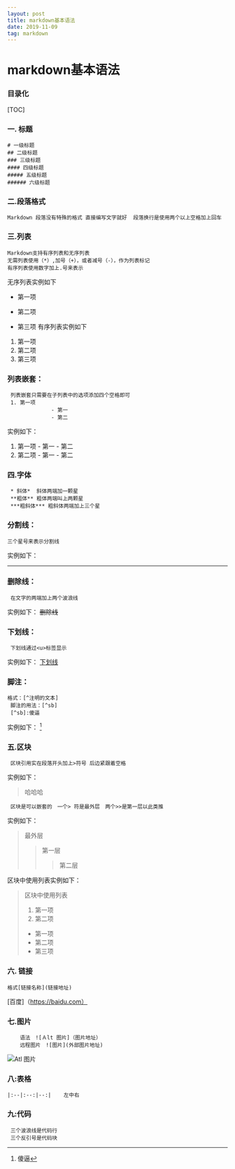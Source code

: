 ```yaml
---
layout: post
title: markdown基本语法
date: 2019-11-09 
tag: markdown
---
```




# markdown基本语法



### 目录化
[TOC]
### 一. 标题
    # 一级标题
    ## 二级标题
    ### 三级标题
    #### 四级标题
    ##### 五级标题
    ###### 六级标题
### 二.段落格式
    Markdown 段落没有特殊的格式 直接编写文字就好  段落换行是使用两个以上空格加上回车
### 三.列表
    Markdown支持有序列表和无序列表
    无需列表使用（*）,加号（+），或者减号（-），作为列表标记
    有序列表使用数字加上.号来表示
   无序列表实例如下  
  * 第一项
  +  第二项
   - 第三项
有序列表实例如下
  1. 第一项 
  2. 第二项
  3. 第三项
### 列表嵌套：
     列表嵌套只需要在子列表中的选项添加四个空格即可
     1. 第一项
                  - 第一
                  - 第二
 实例如下：
 1. 第一项
          - 第一
          -  第二 
 2. 第二项
         - 第一
         - 第二
### 四.字体
     * 斜体*  斜体两端加一颗星
     **粗体** 粗体两端叫上两颗星
     ***粗斜体*** 粗斜体两端加上三个星
  ### 分割线：
    三个星号来表示分割线
  实例如下：
***
### 删除线：
     在文字的两端加上两个波浪线
 实例如下：
     ~~删除线~~

### 下划线：
     下划线通过<u>标签显示
  实例如下：
     <u>下划线</u>
### 脚注：
    格式：[^注明的文本]
     脚注的用法：[^sb]
     [^sb]:傻逼
  实例如下：
  [^sb]

[^sb]:傻逼
### 五.区块
     区块引用实在段落开头加上>符号 后边紧跟着空格
 实例如下：
 > 哈哈哈    

     区块是可以嵌套的　一个> 符是最外层　两个>>是第一层以此类推
 实例如下：
 > 最外层
 > > 第一层
 > >
 > > > 第二层     

区块中使用列表实例如下：
> 区块中使用列表
> 1. 第一项
> 2. 第二项
> + 第一项
> + 第二项
> + 第三项


### 六. 链接
    格式[链接名称](链接地址)
  [百度]（https://baidu.com）


### 七.图片	
        语法　![Ａlt 图片]（图片地址）
        远程图片　![图片](外部图片地址)
 ![Atl 图片](/home/lizhenglei/图片/1.jpg)


### 八:表格
    |:--|:--:|--:|    左中右


  ### 九:代码

     三个波浪线是代码行
     三个反引号是代码块


















